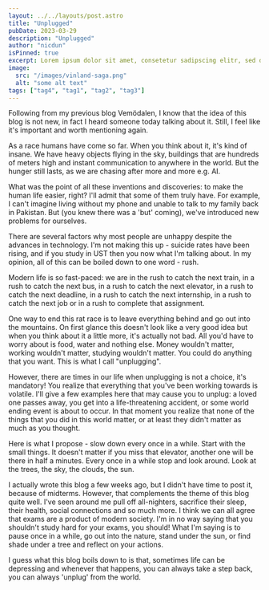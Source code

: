 ```yaml
---
layout: ../../layouts/post.astro
title: "Unplugged"
pubDate: 2023-03-29
description: "Unplugged"
author: "nicdun"
isPinned: true
excerpt: Lorem ipsum dolor sit amet, consetetur sadipscing elitr, sed diam nonumy eirmod tempor invidunt ut labore et dolore magna aliquyam erat, sed diam voluptua. At vero eos et accusam et justo duo dolores et ea rebum. Stet clita kasd gubergren, no sea takimata sanctus est Lorem ipsum dolor sit amet. Lorem ipsum dolor sit amet, consetetur sadipscing elitr, sed diam nonumy eirmod tempor invidunt ut labore et dolore magna aliquyam erat, sed diam voluptua. At vero eos et accusam et
image:
  src: "/images/vinland-saga.png"
  alt: "some alt text"
tags: ["tag4", "tag1", "tag2", "tag3"]
---
```


Following from my previous blog Vemödalen, I know that the idea of this blog is not new, in fact I heard someone today talking about it. Still, I feel like it's important and worth mentioning again.

As a race humans have come so far. When you think about it, it's kind of insane. We have heavy objects flying in the sky, buildings that are hundreds of meters high and instant communication to anywhere in the world. But the hunger still lasts, as we are chasing after more and more e.g. AI.

What was the point of all these inventions and discoveries: to make the human life easier, right? I'll admit that some of them truly have. For example, I can't imagine living without my phone and unable to talk to my family back in Pakistan. But (you knew there was a 'but' coming), we've introduced new problems for ourselves.

There are several factors why most people are unhappy despite the advances in technology. I'm not making this up - suicide rates have been rising, and if you study in UST then you now what I'm talking about. In my opinion, all of this can be boiled down to one word - rush.

Modern life is so fast-paced: we are in the rush to catch the next train, in a rush to catch the next bus, in a rush to catch the next elevator, in a rush to catch the next deadline, in a rush to catch the next internship, in a rush to catch the next job or in a rush to complete that assignment.

One way to end this rat race is to leave everything behind and go out into the mountains. On first glance this doesn't look like a very good idea but when you think about it a little more, it's actually not bad. All you'd have to worry about is food, water and nothing else. Money wouldn't matter, working wouldn't matter, studying wouldn't matter. You could do anything that you want. This is what I call "unplugging".

However, there are times in our life when unplugging is not a choice, it's mandatory! You realize that everything that you've been working towards is volatile. I'll give a few examples here that may cause you to unplug: a loved one passes away, you get into a life-threatening accident, or some world ending event is about to occur. In that moment you realize that none of the things that you did in this world matter, or at least they didn't matter as much as you thought.

Here is what I propose - slow down every once in a while. Start with the small things. It doesn't matter if you miss that elevator, another one will be there in half a minutes. Every once in a while stop and look around. Look at the trees, the sky, the clouds, the sun.

I actually wrote this blog a few weeks ago, but I didn't have time to post it, because of midterms. However, that complements the theme of this blog quite well. I've seen around me pull off all-nighters, sacrifice their sleep, their health, social connections and so much more. I think we can all agree that exams are a product of modern society. I'm in no way saying that you shouldn't study hard for your exams, you should! What I'm saying is to pause once in a while, go out into the nature, stand under the sun, or find shade under a tree and reflect on your actions.

I guess what this blog boils down to is that, sometimes life can be depressing and whenever that happens, you can always take a step back, you can always 'unplug' from the world.